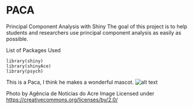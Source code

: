 PACA
====

Principal Component Analysis with Shiny
The goal of this project is to help students and researchers use principal component analysis as easily as possible.

List of Packages Used 
```
library(shiny) 
library(shinyAce) 
library(psych) 
```
This is a Paca, I think he makes a wonderful mascot.
![alt text](http://i.imgur.com/1F8d31l.jpg "This is a Paca")

Photo by Agência de Notícias do Acre
Image Licensed under https://creativecommons.org/licenses/by/2.0/


